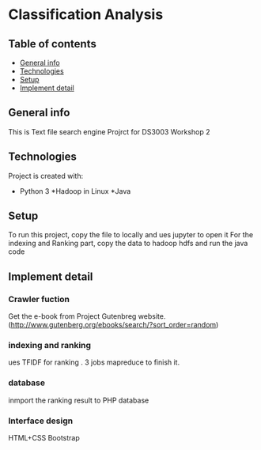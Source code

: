 # Classification Analysis
## Table of contents

* [General info](#general-info)
* [Technologies](#technologies)
* [Setup](#setup)
* [Implement detail](#implement-detail)

## General info
This is Text file search engine Projrct for DS3003 Workshop 2
    

## Technologies
Project is created with:
* Python 3
*Hadoop in Linux
*Java

## Setup
To run this project, copy the file to locally and ues jupyter to open  it
For the indexing and Ranking part, copy the data to hadoop hdfs and run the java code

## Implement detail
### Crawler fuction
Get the e-book from Project Gutenbreg website.(http://www.gutenberg.org/ebooks/search/?sort_order=random)
### indexing and ranking
ues TFIDF for ranking . 3 jobs mapreduce to finish it.
### database
inmport the ranking result to PHP database
### Interface design
HTML+CSS Bootstrap

